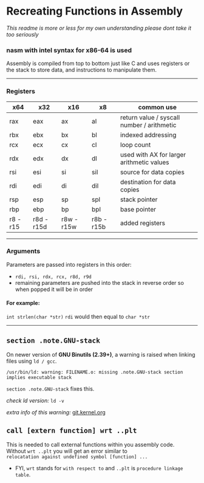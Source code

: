 # Recreating Functions in Assembly
*This readme is more or less for my own understanding please dont take it too seriously*
### nasm with intel syntax for x86-64 is used

Assembly is compiled from top to bottom just like C
and uses registers or the stack to store data, and instructions to
manipulate them.

---

### Registers


| x64      | x32        | x16        | x8         | common use                                 |
| -------- | ---------- | ---------- | ---------- | ------------------------------------------ |
| rax      | eax        | ax         | al         | return value / syscall number / arithmetic |
| rbx      | ebx        | bx         | bl         | indexed addressing                         |
| rcx      | ecx        | cx         | cl         | loop count                                 |
| rdx      | edx        | dx         | dl         | used with AX for larger  arithmetic values |
| rsi      | esi        | si         | sil        | source for data copies                     |
| rdi      | edi        | di         | dil        | destination for data copies                |
| rsp      | esp        | sp         | spl        | stack pointer                              |
| rbp      | ebp        | bp         | bpl        | base pointer                               |
| r8 - r15 | r8d - r15d | r8w - r15w | r8b - r15b | added registers                            |

---

### Arguments
Parameters are passed into registers in this order:
* `rdi, rsi, rdx, rcx, r8d, r9d`
* remaining parameters are pushed into the stack in reverse order
so when popped it will be in order

#### For example:
`int strlen(char *str)`
`rdi` would then equal to `char *str`

---

## `section .note.GNU-stack`
On newer version of **GNU Binutils (2.39+)**, a warning is raised when linking files using `ld / gcc`.

`/usr/bin/ld: warning: FILENAME.o: missing .note.GNU-stack section implies executable stack`

`section .note.GNU-stack` fixes this.

*check ld version:*
`ld -v`

*extra info of this warning:*
[git.kernel.org](https://git.kernel.org/pub/scm/linux/kernel/git/torvalds/linux.git/commit/?id=ffcf9c5700e49c0aee42dcba9a12ba21338e8136)

## `call [extern function] wrt ..plt`
This is needed to call external functions within you assembly code.\
Without `wrt ..plt` you will get an error similar to\
`relocatation against undefined symbol [function] ...`

* FYI, `wrt` stands for `with respect to` and `..plt` is `procedure linkage table`.
